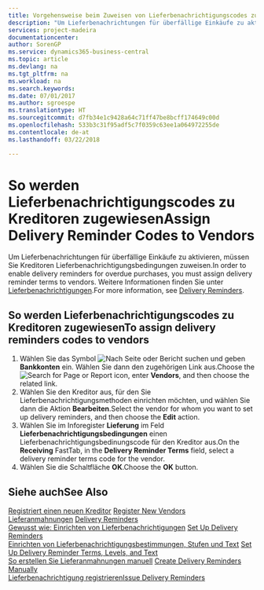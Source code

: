 ```yaml
---
title: Vorgehensweise beim Zuweisen von Lieferbenachrichtigungscodes zu Kreditoren
description: "Um Lieferbenachrichtungen für überfällige Einkäufe zu aktivieren, müssen Sie Kreditoren Lieferbenachrichtigungsbedingungen zuweisen."
services: project-madeira
documentationcenter: 
author: SorenGP
ms.service: dynamics365-business-central
ms.topic: article
ms.devlang: na
ms.tgt_pltfrm: na
ms.workload: na
ms.search.keywords: 
ms.date: 07/01/2017
ms.author: sgroespe
ms.translationtype: HT
ms.sourcegitcommit: d7fb34e1c9428a64c71ff47be8bcff174649c00d
ms.openlocfilehash: 533b3c31f95adf5c7f0359c63ee1a064972255de
ms.contentlocale: de-at
ms.lasthandoff: 03/22/2018

---
```

# <a name="assign-delivery-reminder-codes-to-vendors"></a><span data-ttu-id="a312c-103">So werden Lieferbenachrichtigungscodes zu Kreditoren zugewiesen</span><span class="sxs-lookup"><span data-stu-id="a312c-103">Assign Delivery Reminder Codes to Vendors</span></span>
<span data-ttu-id="a312c-104">Um Lieferbenachrichtungen für überfällige Einkäufe zu aktivieren, müssen Sie Kreditoren Lieferbenachrichtigungsbedingungen zuweisen.</span><span class="sxs-lookup"><span data-stu-id="a312c-104">In order to enable delivery reminders for overdue purchases, you must assign delivery reminder terms to vendors.</span></span> <span data-ttu-id="a312c-105">Weitere Informationen finden Sie unter [Lieferbenachrichtigungen](delivery-reminders.md).</span><span class="sxs-lookup"><span data-stu-id="a312c-105">For more information, see [Delivery Reminders](delivery-reminders.md).</span></span>  

## <a name="to-assign-delivery-reminders-codes-to-vendors"></a><span data-ttu-id="a312c-106">So werden Lieferbenachrichtigungscodes zu Kreditoren zugewiesen</span><span class="sxs-lookup"><span data-stu-id="a312c-106">To assign delivery reminders codes to vendors</span></span>  

1.  <span data-ttu-id="a312c-107">Wählen Sie das Symbol ![Nach Seite oder Bericht suchen](../../media/ui-search/search_small.png "Nach Seite oder Bericht suchen") und geben **Bankkonten** ein. Wählen Sie dann den zugehörigen Link aus.</span><span class="sxs-lookup"><span data-stu-id="a312c-107">Choose the ![Search for Page or Report](../../media/ui-search/search_small.png "Search for Page or Report icon") icon, enter **Vendors**, and then choose the related link.</span></span>  
2.  <span data-ttu-id="a312c-108">Wählen Sie den Kreditor aus, für den Sie Lieferbenachrichtigungsmethoden einrichten möchten, und wählen Sie dann die Aktion **Bearbeiten**.</span><span class="sxs-lookup"><span data-stu-id="a312c-108">Select the vendor for whom you want to set up delivery reminders, and then choose the **Edit** action.</span></span>  
3.  <span data-ttu-id="a312c-109">Wählen Sie im Inforegister **Lieferung** im Feld **Lieferbenachrichtigungsbedingungen** einen Lieferbenachrichtigungsbedinungscode für den Kreditor aus.</span><span class="sxs-lookup"><span data-stu-id="a312c-109">On the **Receiving** FastTab, in the **Delivery Reminder Terms** field, select a delivery reminder terms code for the vendor.</span></span>  
4.  <span data-ttu-id="a312c-110">Wählen Sie die Schaltfläche **OK**.</span><span class="sxs-lookup"><span data-stu-id="a312c-110">Choose the **OK** button.</span></span>  

## <a name="see-also"></a><span data-ttu-id="a312c-111">Siehe auch</span><span class="sxs-lookup"><span data-stu-id="a312c-111">See Also</span></span>  
 <span data-ttu-id="a312c-112">[Registriert einen neuen Kreditor](../../purchasing-how-register-new-vendors.md) </span><span class="sxs-lookup"><span data-stu-id="a312c-112">[Register New Vendors](../../purchasing-how-register-new-vendors.md) </span></span>  
 <span data-ttu-id="a312c-113">[Lieferanmahnungen](delivery-reminders.md) </span><span class="sxs-lookup"><span data-stu-id="a312c-113">[Delivery Reminders](delivery-reminders.md) </span></span>  
 <span data-ttu-id="a312c-114">[Gewusst wie: Einrichten von Lieferbenachrichtigungen](how-to-set-up-delivery-reminders.md) </span><span class="sxs-lookup"><span data-stu-id="a312c-114">[Set Up Delivery Reminders](how-to-set-up-delivery-reminders.md) </span></span>  
 <span data-ttu-id="a312c-115">[Einrichten von Lieferbenachrichtigungsbestimmungen, Stufen und Text](how-to-set-up-delivery-reminder-terms-levels-and-text.md) </span><span class="sxs-lookup"><span data-stu-id="a312c-115">[Set Up Delivery Reminder Terms, Levels, and Text](how-to-set-up-delivery-reminder-terms-levels-and-text.md) </span></span>  
 <span data-ttu-id="a312c-116">[So erstellen Sie Lieferanmahnungen manuell](how-to-create-delivery-reminders-manually.md) </span><span class="sxs-lookup"><span data-stu-id="a312c-116">[Create Delivery Reminders Manually](how-to-create-delivery-reminders-manually.md) </span></span>  
 [<span data-ttu-id="a312c-117">Lieferbenachrichtigung registrieren</span><span class="sxs-lookup"><span data-stu-id="a312c-117">Issue Delivery Reminders</span></span>](how-to-issue-delivery-reminders.md)

